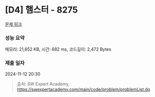 # [D4] 햄스터 - 8275 

[문제 링크](https://swexpertacademy.com/main/code/problem/problemDetail.do?contestProbId=AWxQ310aOlQDFAWL) 

### 성능 요약

메모리: 21,652 KB, 시간: 682 ms, 코드길이: 2,472 Bytes

### 제출 일자

2024-11-12 20:30



> 출처: SW Expert Academy, https://swexpertacademy.com/main/code/problem/problemList.do